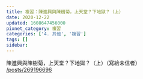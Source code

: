 ```yaml
---
title: 複習：陳進興與陳樹菊，上天堂？下地獄？（上）
date: 2020-12-22
updated: 1608647456000
pixnet_category: 複習
categories: ['4. 其他', '複習']
tags: []
sidebar: 
---
```


<p>陳進興與陳樹菊，上天堂？下地獄？（上）（寫給未信者）<br/>
<a href="/posts/269196696" target="_blank">/posts/269196696</a></p>
<p> </p>
